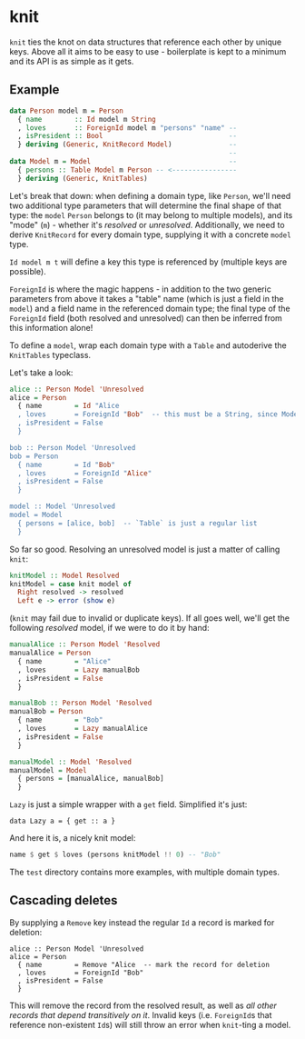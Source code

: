 # knit

`knit` ties the knot on data structures that reference each other by unique keys. Above all it aims to be easy to use - boilerplate is kept to a minimum and its API is as simple as it gets.

## Example

```haskell
data Person model m = Person
  { name        :: Id model m String
  , loves       :: ForeignId model m "persons" "name" --
  , isPresident :: Bool                               --
  } deriving (Generic, KnitRecord Model)              --
                                                      -- 
data Model m = Model                                  --
  { persons :: Table Model m Person -- <----------------
  } deriving (Generic, KnitTables)
```

Let's break that down: when defining a domain type, like `Person`, we'll need two additional type parameters that will determine the final shape of that type: the `model` `Person` belongs to (it may belong to multiple models), and its "mode" (`m`) - whether it's *resolved* or *unresolved*. Additionally, we need to derive `KnitRecord` for every domain type, supplying it with a concrete `model` type.

`Id model m t` will define a key this type is referenced by (multiple keys are possible).

`ForeignId` is where the magic happens - in addition to the two generic parameters from above it takes a "table" name (which is just a field in the `model`) and a field name in the referenced domain type; the final type of the `ForeignId` field (both resolved and unresolved) can then be inferred from this information alone!

To define a `model`, wrap each domain type with a `Table` and autoderive the `KnitTables` typeclass.

Let's take a look:

```haskell
alice :: Person Model 'Unresolved
alice = Person
  { name        = Id "Alice
  , loves       = ForeignId "Bob"  -- this must be a String, since Model.persons.name is a String!
  , isPresident = False
  }

bob :: Person Model 'Unresolved
bob = Person
  { name        = Id "Bob"
  , loves       = ForeignId "Alice"
  , isPresident = False
  }

model :: Model 'Unresolved
model = Model
  { persons = [alice, bob]  -- `Table` is just a regular list
  }
```

So far so good. Resolving an unresolved model is just a matter of calling `knit`:

```haskell
knitModel :: Model Resolved
knitModel = case knit model of
  Right resolved -> resolved
  Left e -> error (show e)
```

(`knit` may fail due to invalid or duplicate keys). If all goes well, we'll get the following *resolved* model, if we were to do it by hand:

```haskell
manualAlice :: Person Model 'Resolved
manualAlice = Person
  { name        = "Alice"
  , loves       = Lazy manualBob
  , isPresident = False
  }

manualBob :: Person Model 'Resolved
manualBob = Person
  { name        = "Bob"
  , loves       = Lazy manualAlice
  , isPresident = False
  }

manualModel :: Model 'Resolved
manualModel = Model
  { persons = [manualAlice, manualBob]
  }
```

`Lazy` is just a simple wrapper with a `get` field. Simplified it's just:

```
data Lazy a = { get :: a }
```

And here it is, a nicely knit model:

```haskell
name $ get $ loves (persons knitModel !! 0) -- "Bob"
```

The `test` directory contains more examples, with multiple domain types.

## Cascading deletes

By supplying a `Remove` key instead the regular `Id` a record is marked for deletion:

```
alice :: Person Model 'Unresolved
alice = Person
  { name        = Remove "Alice  -- mark the record for deletion
  , loves       = ForeignId "Bob"
  , isPresident = False
  }
```

This will remove the record from the resolved result, as well as *all other records that depend transitively on it*. Invalid keys (i.e. `ForeignId`s that reference non-existent `Id`s) will still throw an error when `knit`-ting a model.

